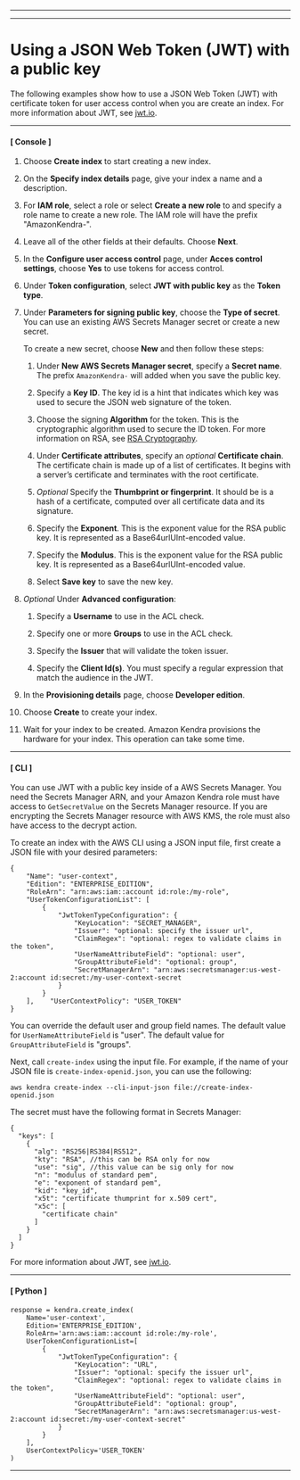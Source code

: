--------

--------

# Using a JSON Web Token \(JWT\) with a public key<a name="create-index-access-control-tokens-jwtpublic"></a>

The following examples show how to use a JSON Web Token \(JWT\) with certificate token for user access control when you are create an index\. For more information about JWT, see [jwt\.io](http://jwt.io)\.

------
#### [ Console ]

1. Choose **Create index** to start creating a new index\.

1. On the **Specify index details** page, give your index a name and a description\. 

1. For **IAM role**, select a role or select **Create a new role** to and specify a role name to create a new role\. The IAM role will have the prefix "AmazonKendra\-"\. 

1. Leave all of the other fields at their defaults\. Choose **Next**\.

1. In the **Configure user access control** page, under **Acces control settings**, choose **Yes** to use tokens for access control\. 

1. Under **Token configuration**, select **JWT with public key** as the **Token type**\. 

1. Under **Parameters for signing public key**, choose the **Type of secret**\. You can use an existing AWS Secrets Manager secret or create a new secret\. 

   To create a new secret, choose **New** and then follow these steps:

   1. Under **New AWS Secrets Manager secret**, specify a **Secret name**\. The prefix `AmazonKendra-` will added when you save the public key\. 

   1. Specify a **Key ID**\. The key id is a hint that indicates which key was used to secure the JSON web signature of the token\. 

   1. Choose the signing **Algorithm** for the token\. This is the cryptographic algorithm used to secure the ID token\. For more information on RSA, see [RSA Cryptography](https://tools.ietf.org/html/rfc3447)\. 

   1. Under **Certificate attributes**, specify an *optional* **Certificate chain**\. The certificate chain is made up of a list of certificates\. It begins with a server’s certificate and terminates with the root certificate\. 

   1. *Optional* Specify the **Thumbprint or fingerprint**\. It should be is a hash of a certificate, computed over all certificate data and its signature\. 

   1. Specify the **Exponent**\. This is the exponent value for the RSA public key\. It is represented as a Base64urlUInt\-encoded value\. 

   1. Specify the **Modulus**\. This is the exponent value for the RSA public key\. It is represented as a Base64urlUInt\-encoded value\. 

   1. Select **Save key** to save the new key\. 

1. *Optional* Under **Advanced configuration**: 

   1. Specify a **Username** to use in the ACL check\. 

   1. Specify one or more **Groups** to use in the ACL check\. 

   1. Specify the **Issuer** that will validate the token issuer\. 

   1. Specify the **Client Id\(s\)**\. You must specify a regular expression that match the audience in the JWT\. 

1. In the **Provisioning details** page, choose **Developer edition**\.

1. Choose **Create** to create your index\.

1. Wait for your index to be created\. Amazon Kendra provisions the hardware for your index\. This operation can take some time\.

------
#### [ CLI ]

You can use JWT with a public key inside of a AWS Secrets Manager\. You need the Secrets Manager ARN, and your Amazon Kendra role must have access to `GetSecretValue` on the Secrets Manager resource\. If you are encrypting the Secrets Manager resource with AWS KMS, the role must also have access to the decrypt action\. 

To create an index with the AWS CLI using a JSON input file, first create a JSON file with your desired parameters: 

```
{
    "Name": "user-context",
    "Edition": "ENTERPRISE_EDITION",
    "RoleArn": "arn:aws:iam::account id:role:/my-role",
    "UserTokenConfigurationList": [
        {
            "JwtTokenTypeConfiguration": {
                "KeyLocation": "SECRET_MANAGER",
                "Issuer": "optional: specify the issuer url",
                "ClaimRegex": "optional: regex to validate claims in the token",
                "UserNameAttributeField": "optional: user",
                "GroupAttributeField": "optional: group",
                "SecretManagerArn": "arn:aws:secretsmanager:us-west-2:account id:secret:/my-user-context-secret
            }
        }
    ],    "UserContextPolicy": "USER_TOKEN"
}
```

You can override the default user and group field names\. The default value for `UserNameAttributeField` is "user"\. The default value for `GroupAttributeField` is "groups"\. 

Next, call `create-index` using the input file\. For example, if the name of your JSON file is `create-index-openid.json`, you can use the following: 

```
aws kendra create-index --cli-input-json file://create-index-openid.json
```

The secret must have the following format in Secrets Manager:

```
{
  "keys": [
    {
      "alg": "RS256|RS384|RS512",
      "kty": "RSA", //this can be RSA only for now
      "use": "sig", //this value can be sig only for now
      "n": "modulus of standard pem",
      "e": "exponent of standard pem",
      "kid": "key_id",
      "x5t": "certificate thumprint for x.509 cert",
      "x5c": [
        "certificate chain"
      ]
    }
  ]
}
```

For more information about JWT, see [jwt\.io](http://jwt.io)\.

------
#### [ Python ]

```
response = kendra.create_index(
    Name='user-context',
    Edition='ENTERPRISE_EDITION',
    RoleArn='arn:aws:iam::account id:role:/my-role',
    UserTokenConfigurationList=[
        {
            "JwtTokenTypeConfiguration": {
                "KeyLocation": "URL",
                "Issuer": "optional: specify the issuer url",
                "ClaimRegex": "optional: regex to validate claims in the token",
                "UserNameAttributeField": "optional: user",
                "GroupAttributeField": "optional: group",
                "SecretManagerArn": "arn:aws:secretsmanager:us-west-2:account id:secret:/my-user-context-secret"
            }
        }
    ],
    UserContextPolicy='USER_TOKEN'
)
```

------